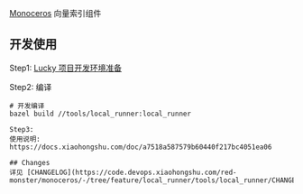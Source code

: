 [Monoceros](https://code.devops.xiaohongshu.com/red-monster/monoceros/-/tree/feature/local_runner/tools/local_runner) 向量索引组件

## 开发使用
Step1: [Lucky 项目开发环境准备](https://doc.weixin.qq.com/doc/w3_AfkApwYEAGg3FucBBoFRpmn2i1hKy?scode=ANAAyQcbAAgH93mV5TAfkApwYEAGg)

Step2:
编译
```
# 开发编译
bazel build //tools/local_runner:local_runner

Step3:
使用说明: https://docs.xiaohongshu.com/doc/a7518a587579b60440f217bc4051ea06

## Changes
详见 [CHANGELOG](https://code.devops.xiaohongshu.com/red-monster/monoceros/-/tree/feature/local_runner/tools/local_runner/CHANGELOG.md)